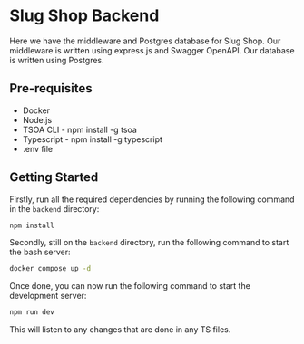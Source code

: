 # Slug Shop Backend

Here we have the middleware and Postgres database for Slug Shop. Our middleware is written using express.js and Swagger OpenAPI. Our database is written using Postgres.

## Pre-requisites
- Docker
- Node.js
- TSOA CLI - npm install -g tsoa
- Typescript - npm install -g typescript
- .env file

## Getting Started
Firstly, run all the required dependencies by running the following command in the `backend` directory:
```bash
npm install
```

Secondly, still on the `backend` directory, run the following command to start the bash server:
```bash
docker compose up -d
```

Once done, you can now run the following command to start the development server:
```bash
npm run dev
```
This will listen to any changes that are done in any TS files. 